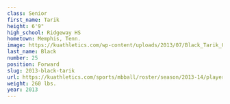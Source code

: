 ```yaml
---
class: Senior
first_name: Tarik
height: 6'9"
high_school: Ridgeway HS
hometown: Memphis, Tenn.
image: https://kuathletics.com/wp-content/uploads/2013/07/Black_Tarik_07112013.jpg
last_name: Black
number: 25
position: Forward
slug: 2013-black-tarik
url: https://kuathletics.com/sports/mbball/roster/season/2013-14/player/tarik-black/
weight: 260 lbs.
year: 2013
---
```


